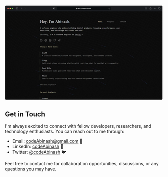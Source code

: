[![alt text](images/portfolio.webp)](https://codeAbinash.vercel.app)

## Get in Touch

I'm always excited to connect with fellow developers, researchers, and technology enthusiasts. You can reach out to me through:

- Email: [codeAbinash@gmail.com](mailto:codeAbinash@gmail.com) 📧
- LinkedIn: [codeAbinash](https://www.linkedin.com/in/codeAbinash) 💼
- Twitter: [@codeAbinash](https://twitter.com/codeAbinash) 🐦

Feel free to contact me for collaboration opportunities, discussions, or any questions you may have.
